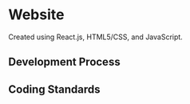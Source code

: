 # Website

Created using React.js, HTML5/CSS, and JavaScript.

## Development Process

## Coding Standards

